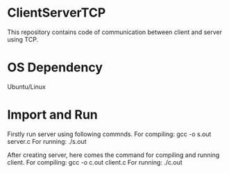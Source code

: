 # ClientServerTCP
This repository contains code of communication between client and server using TCP. 

# OS Dependency
Ubuntu/Linux

# Import and Run
Firstly run server using following commnds.
For compiling:
  gcc -o s.out server.c
For running:
  ./s.out
  
After creating server, here comes the command for compiling and running client.
For compiling:  gcc -o c.out client.c
For running:
  ./c.out
